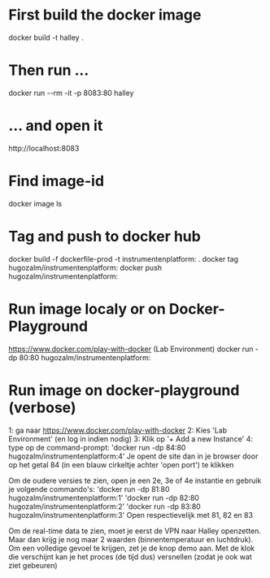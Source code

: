 # First build the docker image
docker build -t halley .

# Then run ...
docker run --rm -it -p 8083:80 halley

# ... and open it
http://localhost:8083


# Find image-id
docker image ls
# Tag and push to docker hub
docker build -f dockerfile-prod -t instrumentenplatform:<tag> .
docker tag <image-id> hugozalm/instrumentenplatform:<tag>
docker push hugozalm/instrumentenplatform:<tag>

# Run image localy or on Docker-Playground
https://www.docker.com/play-with-docker (Lab Environment)
docker run -dp 80:80 hugozalm/instrumentenplatform:<tag>

# Run image on docker-playground (verbose)
1: ga naar https://www.docker.com/play-with-docker
2: Kies 'Lab Environment' (en log in indien nodig)
3: Klik op '+ Add a new Instance'
4: type op de command-prompt: 'docker run -dp 84:80 hugozalm/instrumentenplatform:4'
Je opent de site dan in je browser door op het getal 84 (in een blauw cirkeltje achter 'open port') te klikken

Om de oudere versies te zien, open je een 2e, 3e of 4e instantie en gebruik je volgende commando's:
'docker run -dp 81:80 hugozalm/instrumentenplatform:1'
'docker run -dp 82:80 hugozalm/instrumentenplatform:2'
'docker run -dp 83:80 hugozalm/instrumentenplatform:3'
Open respectievelijk met 81, 82 en 83

Om de real-time data te zien, moet je eerst de VPN naar Halley openzetten.
Maar dan krijg je nog maar 2 waarden (binnentemperatuur en luchtdruk).
Om een volledige gevoel te krijgen, zet je de knop demo aan. Met de klok die verschijnt kan je het proces (de tijd dus) versnellen (zodat je ook wat ziet gebeuren)